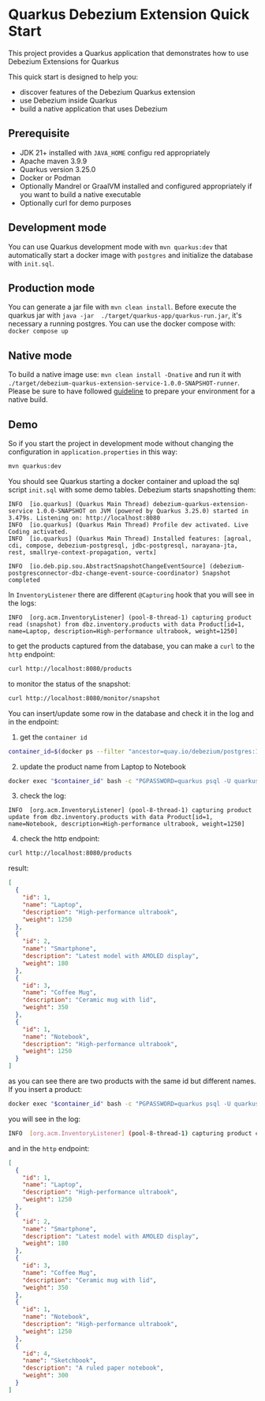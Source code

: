 # Quarkus Debezium Extension Quick Start

This project provides a Quarkus application that demonstrates how to use Debezium Extensions for Quarkus

This quick start is designed to help you:
- discover features of the Debezium Quarkus extension
- use Debezium inside Quarkus
- build a native application that uses Debezium

## Prerequisite

- JDK 21+ installed with `JAVA_HOME` configu    red appropriately
- Apache maven 3.9.9
- Quarkus version 3.25.0
- Docker or Podman
- Optionally Mandrel or GraalVM installed and configured appropriately if you want to build a native executable
- Optionally curl for demo purposes

## Development mode

You can use Quarkus development mode with `mvn quarkus:dev` that automatically start a docker image with `postgres`
and initialize the database with `init.sql`.

## Production mode

You can generate a jar file with `mvn clean install`. Before execute the quarkus jar with `java -jar  ./target/quarkus-app/quarkus-run.jar`, it's necessary a running postgres. You can use the docker compose with: `docker compose up`

## Native mode

To build a native image use: `mvn clean install -Dnative` and run it with `./target/debezium-quarkus-extension-service-1.0.0-SNAPSHOT-runner`. Please be sure to have followed [guideline](https://quarkus.io/guides/building-native-image) to prepare your environment for a native build.

## Demo

So if you start the project in development mode without changing the configuration in `application.properties` in this way:

```bash 
mvn quarkus:dev
```

You should see Quarkus starting a docker container and upload the sql script `init.sql` with some demo tables. Debezium starts snapshotting them:

```text
INFO  [io.quarkus] (Quarkus Main Thread) debezium-quarkus-extension-service 1.0.0-SNAPSHOT on JVM (powered by Quarkus 3.25.0) started in 3.479s. Listening on: http://localhost:8080
INFO  [io.quarkus] (Quarkus Main Thread) Profile dev activated. Live Coding activated.
INFO  [io.quarkus] (Quarkus Main Thread) Installed features: [agroal, cdi, compose, debezium-postgresql, jdbc-postgresql, narayana-jta, rest, smallrye-context-propagation, vertx]
```

```text
INFO  [io.deb.pip.sou.AbstractSnapshotChangeEventSource] (debezium-postgresconnector-dbz-change-event-source-coordinator) Snapshot completed
```

In `InventoryListener` there are different `@Capturing` hook that you will see in the logs:

```text
INFO  [org.acm.InventoryListener] (pool-8-thread-1) capturing product read (snapshot) from dbz.inventory.products with data Product[id=1, name=Laptop, description=High-performance ultrabook, weight=1250]
```

to get the products captured from the database, you can make a `curl` to the `http` endpoint:

```bash
curl http://localhost:8080/products
```

to monitor the status of the snapshot:

```bash
curl http://localhost:8080/monitor/snapshot
```

You can insert/update some row in the database and check it in the log and in the endpoint:

1. get the `container id`
```bash
container_id=$(docker ps --filter "ancestor=quay.io/debezium/postgres:15" --format "{{.ID}}") && echo $container_id
```

2. update the product name from Laptop to Notebook
```bash
docker exec "$container_id" bash -c "PGPASSWORD=quarkus psql -U quarkus quarkus -c \"UPDATE inventory.products SET name = 'Notebook' where id = 1\""
```

3. check the log:
```text
INFO  [org.acm.InventoryListener] (pool-8-thread-1) capturing product update from dbz.inventory.products with data Product[id=1, name=Notebook, description=High-performance ultrabook, weight=1250]
```

4. check the http endpoint:
```bash
curl http://localhost:8080/products
```

result:
```json
[
  {
    "id": 1,
    "name": "Laptop",
    "description": "High-performance ultrabook",
    "weight": 1250
  },
  {
    "id": 2,
    "name": "Smartphone",
    "description": "Latest model with AMOLED display",
    "weight": 180
  },
  {
    "id": 3,
    "name": "Coffee Mug",
    "description": "Ceramic mug with lid",
    "weight": 350
  },
  {
    "id": 1,
    "name": "Notebook",
    "description": "High-performance ultrabook",
    "weight": 1250
  }
]
```

as you can see there are two products with the same id but different names. If you insert a product:

```bash
docker exec "$container_id" bash -c "PGPASSWORD=quarkus psql -U quarkus quarkus -c \"INSERT INTO inventory.products (id, name, description, weight) VALUES (4, 'Sketchbook', 'A ruled paper notebook', 300);\""
```

you will see in the log:

```bash
INFO  [org.acm.InventoryListener] (pool-8-thread-1) capturing product creation from dbz.inventory.products with data Product[id=4, name=Sketchbook, description=A ruled paper notebook, weight=300]
```

and in the `http` endpoint:

```json
[
  {
    "id": 1,
    "name": "Laptop",
    "description": "High-performance ultrabook",
    "weight": 1250
  },
  {
    "id": 2,
    "name": "Smartphone",
    "description": "Latest model with AMOLED display",
    "weight": 180
  },
  {
    "id": 3,
    "name": "Coffee Mug",
    "description": "Ceramic mug with lid",
    "weight": 350
  },
  {
    "id": 1,
    "name": "Notebook",
    "description": "High-performance ultrabook",
    "weight": 1250
  },
  {
    "id": 4,
    "name": "Sketchbook",
    "description": "A ruled paper notebook",
    "weight": 300
  }
]
```